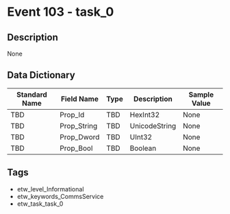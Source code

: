 # Event 103 - task_0

## Description
None

## Data Dictionary
|Standard Name|Field Name|Type|Description|Sample Value|
|---|---|---|---|---|
|TBD|Prop_Id|TBD|HexInt32|None|None|
|TBD|Prop_String|TBD|UnicodeString|None|None|
|TBD|Prop_Dword|TBD|UInt32|None|None|
|TBD|Prop_Bool|TBD|Boolean|None|None|

## Tags
* etw_level_Informational
* etw_keywords_CommsService
* etw_task_task_0